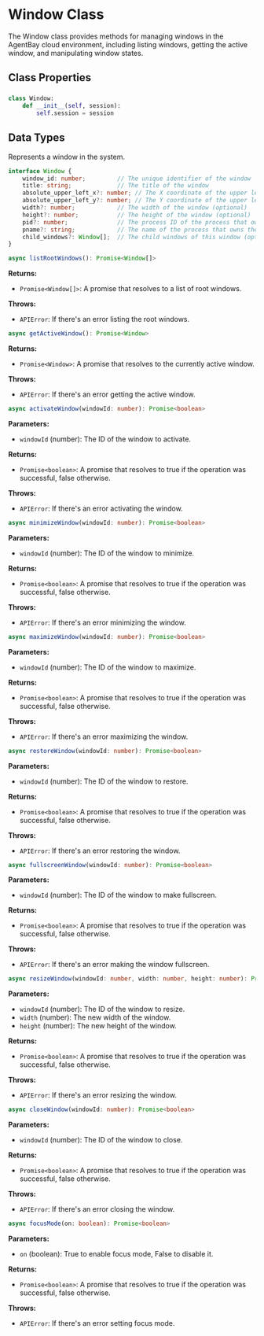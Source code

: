 # Window Class

The Window class provides methods for managing windows in the AgentBay cloud environment, including listing windows, getting the active window, and manipulating window states.

## Class Properties

###

```python
class Window:
    def __init__(self, session):
        self.session = session
```

## Data Types


Represents a window in the system.


```typescript
interface Window {
    window_id: number;         // The unique identifier of the window
    title: string;             // The title of the window
    absolute_upper_left_x?: number; // The X coordinate of the upper left corner (optional)
    absolute_upper_left_y?: number; // The Y coordinate of the upper left corner (optional)
    width?: number;            // The width of the window (optional)
    height?: number;           // The height of the window (optional)
    pid?: number;              // The process ID of the process that owns the window (optional)
    pname?: string;            // The name of the process that owns the window (optional)
    child_windows?: Window[];  // The child windows of this window (optional)
}
```


```typescript
async listRootWindows(): Promise<Window[]>
```

**Returns:**
- `Promise<Window[]>`: A promise that resolves to a list of root windows.

**Throws:**
- `APIError`: If there's an error listing the root windows.


```typescript
async getActiveWindow(): Promise<Window>
```

**Returns:**
- `Promise<Window>`: A promise that resolves to the currently active window.

**Throws:**
- `APIError`: If there's an error getting the active window.


```typescript
async activateWindow(windowId: number): Promise<boolean>
```

**Parameters:**
- `windowId` (number): The ID of the window to activate.

**Returns:**
- `Promise<boolean>`: A promise that resolves to true if the operation was successful, false otherwise.

**Throws:**
- `APIError`: If there's an error activating the window.


```typescript
async minimizeWindow(windowId: number): Promise<boolean>
```

**Parameters:**
- `windowId` (number): The ID of the window to minimize.

**Returns:**
- `Promise<boolean>`: A promise that resolves to true if the operation was successful, false otherwise.

**Throws:**
- `APIError`: If there's an error minimizing the window.


```typescript
async maximizeWindow(windowId: number): Promise<boolean>
```

**Parameters:**
- `windowId` (number): The ID of the window to maximize.

**Returns:**
- `Promise<boolean>`: A promise that resolves to true if the operation was successful, false otherwise.

**Throws:**
- `APIError`: If there's an error maximizing the window.


```typescript
async restoreWindow(windowId: number): Promise<boolean>
```

**Parameters:**
- `windowId` (number): The ID of the window to restore.

**Returns:**
- `Promise<boolean>`: A promise that resolves to true if the operation was successful, false otherwise.

**Throws:**
- `APIError`: If there's an error restoring the window.


```typescript
async fullscreenWindow(windowId: number): Promise<boolean>
```

**Parameters:**
- `windowId` (number): The ID of the window to make fullscreen.

**Returns:**
- `Promise<boolean>`: A promise that resolves to true if the operation was successful, false otherwise.

**Throws:**
- `APIError`: If there's an error making the window fullscreen.


```typescript
async resizeWindow(windowId: number, width: number, height: number): Promise<boolean>
```

**Parameters:**
- `windowId` (number): The ID of the window to resize.
- `width` (number): The new width of the window.
- `height` (number): The new height of the window.

**Returns:**
- `Promise<boolean>`: A promise that resolves to true if the operation was successful, false otherwise.

**Throws:**
- `APIError`: If there's an error resizing the window.


```typescript
async closeWindow(windowId: number): Promise<boolean>
```

**Parameters:**
- `windowId` (number): The ID of the window to close.

**Returns:**
- `Promise<boolean>`: A promise that resolves to true if the operation was successful, false otherwise.

**Throws:**
- `APIError`: If there's an error closing the window.


```typescript
async focusMode(on: boolean): Promise<boolean>
```

**Parameters:**
- `on` (boolean): True to enable focus mode, False to disable it.

**Returns:**
- `Promise<boolean>`: A promise that resolves to true if the operation was successful, false otherwise.

**Throws:**
- `APIError`: If there's an error setting focus mode.
